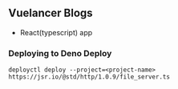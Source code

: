 ## Vuelancer Blogs

- React(typescript) app 

### Deploying to Deno Deploy

`deployctl deploy --project=<project-name> https://jsr.io/@std/http/1.0.9/file_server.ts`
